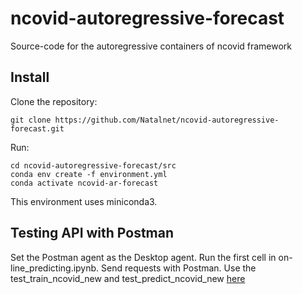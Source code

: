 # ncovid-autoregressive-forecast
Source-code for the autoregressive containers of ncovid framework

## Install

Clone the repository:

    git clone https://github.com/Natalnet/ncovid-autoregressive-forecast.git

Run:

    cd ncovid-autoregressive-forecast/src
    conda env create -f environment.yml
    conda activate ncovid-ar-forecast

This environment uses miniconda3.

## Testing API with Postman

Set the Postman agent as the Desktop agent. Run the first cell in on-line_predicting.ipynb. Send requests with Postman. Use the test_train_ncovid_new and test_predict_ncovid_new [here](https://go.postman.co/workspace/Team-Workspace~c466ad9c-c9b9-41da-87fe-a445382bc6be/collection/16914400-1f99ace5-4924-43ff-b28d-0edc4fca8892?action=share&creator=16914400)
